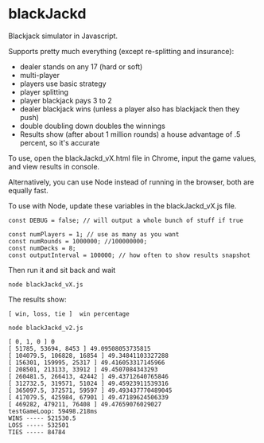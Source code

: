 # blackJackd

Blackjack simulator in Javascript.

Supports pretty much everything (except re-splitting and insurance):
* dealer stands on any 17 (hard or soft)
* multi-player
* players use basic strategy
* player splitting
* player blackjack pays 3 to 2
* dealer blackjack wins (unless a player also has blackjack then they push)
* double doubling down doubles the winnings
* Results show (after about 1 million rounds) a house advantage of .5 percent, so it's accurate

To use, open the blackJackd_vX.html file in Chrome, input the game values, and view results in console.   

    
Alternatively, you can use Node instead of running in the browser, both are equally fast.

To use with Node, update these variables in the blackJackd_vX.js file.

```
const DEBUG = false; // will output a whole bunch of stuff if true

const numPlayers = 1; // use as many as you want
const numRounds = 1000000; //100000000;
const numDecks = 8;
const outputInterval = 100000; // how often to show results snapshot
```




Then run it and sit back and wait
```
node blackJackd_vX.js
```


The results show:
```
[ win, loss, tie ]  win percentage
```


```
node blackJackd_v2.js

[ 0, 1, 0 ] 0
[ 51785, 53694, 8453 ] 49.09508053735815
[ 104079.5, 106828, 16854 ] 49.34841103327288
[ 156301, 159995, 25317 ] 49.416053317145966
[ 208501, 213133, 33912 ] 49.4507084343293
[ 260481.5, 266413, 42442 ] 49.43712640765846
[ 312732.5, 319571, 51024 ] 49.45923911539316
[ 365097.5, 372571, 59597 ] 49.493437770489045
[ 417079.5, 425984, 67901 ] 49.47189624506339
[ 469282, 479211, 76408 ] 49.47659076029027
testGameLoop: 59498.218ms
WINS ----- 521530.5
LOSS ----- 532501
TIES ----- 84784
```
